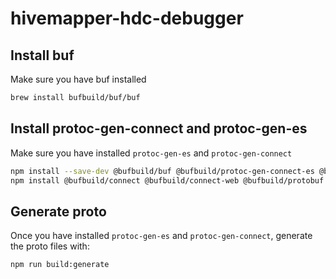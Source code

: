 # hivemapper-hdc-debugger

## Install buf
Make sure you have buf installed
```bash
brew install bufbuild/buf/buf
```

## Install protoc-gen-connect and protoc-gen-es
Make sure you have installed `protoc-gen-es` and `protoc-gen-connect`
```bash
npm install --save-dev @bufbuild/buf @bufbuild/protoc-gen-connect-es @bufbuild/protoc-gen-es 
npm install @bufbuild/connect @bufbuild/connect-web @bufbuild/protobuf
```

## Generate proto
Once you have installed `protoc-gen-es` and `protoc-gen-connect`, generate the proto files with:
```bash
npm run build:generate
```
